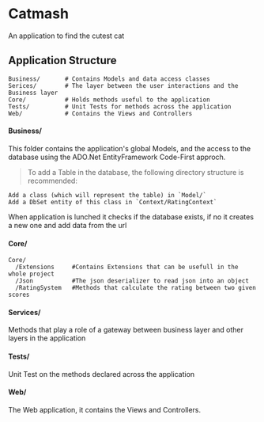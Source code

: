 # Catmash

An application to find the cutest cat

## Application Structure

    Business/       # Contains Models and data access classes
    Serices/        # The layer between the user interactions and the Business layer
    Core/           # Holds methods useful to the application
    Tests/          # Unit Tests for methods across the application
    Web/            # Contains the Views and Controllers

#### Business/

This folder contains the application's global Models, and the access to the database using the ADO.Net EntityFramework Code-First approch.

>To add a Table in the database, the following directory structure is recommended:
```shell
Add a class (which will represent the table) in `Model/`
Add a DbSet entity of this class in `Context/RatingContext`
```

When application is lunched it checks if the database exists, if no it creates a new one and add data from the url

#### Core/

    Core/
      /Extensions     #Contains Extensions that can be usefull in the whole project
      /Json           #The json deserializer to read json into an object 
      /RatingSystem	  #Methods that calculate the rating between two given scores


#### Services/

Methods that play a role of a gateway between business layer and other layers in the application

#### Tests/

Unit Test on the methods declared across the application

#### Web/

The Web application, it contains the Views and Controllers.
